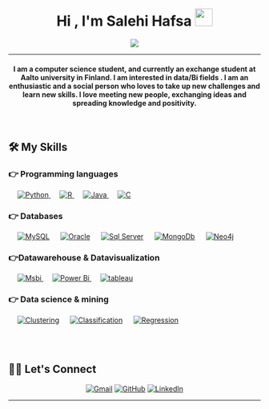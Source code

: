 
<h1 align="center">Hi , I'm Salehi Hafsa <img src="https://media.giphy.com/media/hvRJCLFzcasrR4ia7z/giphy.gif" width="35"></h1>
<p align="center">
  <a href="https://github.com/DenverCoder1/readme-typing-svg"><img src="https://readme-typing-svg.herokuapp.com?lines=Data+Engineering+Student;Always%20learning%20new%20things&center=true&width=500&height=50"></a>
</p>
<hr/>
<h4 align="center">I am a computer science student, and currently an exchange student at Aalto university in Finland. I am interested in data/Bi fields . I am an enthusiastic and a social person who loves to take up new challenges and learn new skills. I love meeting new people, exchanging ideas and spreading knowledge and positivity.</h4>
<br>

## 🛠️ My Skills

### 👉 Programming languages

<p align="left"> 
  &emsp;
  <a href="https://www.python.org" target="_blank">
    <img alt="Python" src="https://img.shields.io/badge/Python%20-%2314354C.svg?logo=python&logoColor=white">
  </a>
  &emsp;
  <a href="https://www.rstudio.com">
    <img alt="R" src="https://img.shields.io/badge/R-%23777BB4.svg?logo=R&logoColor=white"/>
  </a>
  &emsp;
  <a href="https://www.java.com" target="_blank"> 
    <img alt="Java" src="https://img.shields.io/badge/Java-%23007396.svg?logo=java&logoColor=white">
  </a>
  &emsp; 
  <a href="https://www.cprogramming.com/" target="_blank"> 
    <img alt="C" src="https://img.shields.io/badge/C%20-%232370ED.svg?logo=c&logoColor=white">
  </a> 
</p>


### 👉 Databases
<p align="left">
  &emsp;
    <a href="https://www.mysql.com/"><img alt="MySQL" src="https://img.shields.io/badge/MySQL-%2300f.svg?style=flat&llogo=mysql&logoColor=white"></a>
  &emsp;
    <a href="https://www.oracle.com "><img alt="Oracle" src ="https://img.shields.io/badge/oracle-%2307405e.svg?style=flat&logo=oracle&logoColor=white"/></a>
  &emsp;
    <a href="https://www.microsoft.com/en-us/sql-server"><img alt="Sql Server" src="https://img.shields.io/badge/sql server-%23327FC7.svg?style=flat&llogo=sqlserver&logoColor=white"></a>
  &emsp;
    <a href="https://www.mongodb.com"><img alt="MongoDb" src="https://img.shields.io/badge/Mongodb%20-%23430098.svg?logo=mongodb&logoColor=white"></a>  
  &emsp;
    <a href="https://neo4j.com/"><img alt="Neo4j" src ="https://img.shields.io/badge/Neo4j-%23316192.svg?logo=neo4j&logoColor=white"></a>
 </p>
  
### 👉Datawarehouse & Datavisualization
<p align="left">
  &emsp;
   <a href="https://www.microsoft.com/en-us/sql-server/sql-business-intelligence" target="_blank"> 
    <img alt="Msbi" src="https://img.shields.io/badge/Msbi-%23FF9A00.svg?style=flat&logo=msbi&logoColor=white"/>
  </a> 
  &emsp;
  <a href="https://powerbi.microsoft.com/" target="_blank"> 
    <img alt="Power Bi" src="https://img.shields.io/badge/Power Bi-%e749a0.svg?style=flat&logo=powerbi&logoColor=white"/> 
  </a> 
    &emsp;
  <a href="https://www.tableau.com" target="_blank"> 
    <img alt="tableau" src="https://img.shields.io/badge/tableau-%2300f.svg?style=flat&logo=tableau&logoColor=white"/>
  </a>
 </p>

 ### 👉 Data science & mining 
 
<p>
  &emsp;
    <a href="#"><img alt="Clustering" src="https://img.shields.io/badge/Clustering%20-%23FF0000.svg?logo=Clustering&logoColor=white"></a>
  &emsp;
    <a href="#"><img alt="Classification" src="https://img.shields.io/badge/Classification-00b56a.svg?logo=classification&logoColor=white"></a>
  &emsp;
    <a href="#"><img alt="Regression" src="https://img.shields.io/badge/regression-000000.svg?logo=regression&logoColor=white"></a>
  &emsp;
</p>


<br/>

<br/>

## 🙋‍♀️ Let's Connect
<p align="center">
	<a href="mailto:hafsa.salehi99@gmail.com"><img src="https://img.icons8.com/bubbles/50/000000/gmail.png" alt="Gmail"/></a>
	<a href="https://github.com/salehi-Hafsa"><img src="https://img.icons8.com/bubbles/50/000000/github.png" alt="GitHub"/></a>
	<a href="https://www.linkedin.com/in/hafsa-salehi-279626197/"><img src="https://img.icons8.com/bubbles/50/000000/linkedin.png" alt="LinkedIn"/></a>
	
</p>

<hr/>










